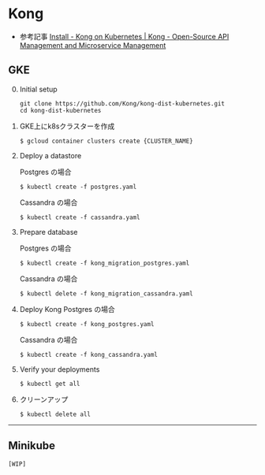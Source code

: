 # Kong

* 参考記事
[Install - Kong on Kubernetes | Kong - Open-Source API Management and Microservice Management](https://docs.konghq.com/install/kubernetes/)


## GKE

0. Initial setup

    ```
    git clone https://github.com/Kong/kong-dist-kubernetes.git
    cd kong-dist-kubernetes
    ```

1. GKE上にk8sクラスターを作成

    ```
    $ gcloud container clusters create {CLUSTER_NAME}
    ```

2. Deploy a datastore

    Postgres の場合
    ```
    $ kubectl create -f postgres.yaml
    ```

    Cassandra の場合
    ```
    $ kubectl create -f cassandra.yaml
    ```

3. Prepare database

    Postgres の場合
    ```
    $ kubectl create -f kong_migration_postgres.yaml
    ```

    Cassandra の場合
    ```
    $ kubectl delete -f kong_migration_cassandra.yaml
    ```

4. Deploy Kong
    Postgres の場合
    ```
    $ kubectl create -f kong_postgres.yaml
    ```

    Cassandra の場合
    ```
    $ kubectl create -f kong_cassandra.yaml
    ```

6. Verify your deployments
    ```
    $ kubectl get all
    ```

7. クリーンアップ
    ```
    $ kubectl delete all
    ```

---

## Minikube
    [WIP]
